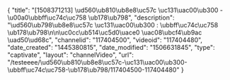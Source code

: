 {
    "title": "[1508371213] \ud560\ub810\ub8e8\uc57c \uc131\uac00\ub300 - \u00a0\ubbff\uc74c\uc758 \ub178\ub798",
    "description": "\ud560\ub798\ub8e8\uc57c \uc131\uac00\ub300 : \ubbff\uc74c\uc758 \ub178\ub798\n\n\uc0cc\ub514\uc5d0\uace0 \uac08\ubcf4\ub9ac \uad50\ud68c",
    "channelid": "117404500",
    "videoid": "117404480",
    "date_created": "1445380815",
    "date_modified": "1506631845",
    "type": "captivate",
    "layout": "channelVideo",
    "url": "\/testeeee\/\ud560\ub810\ub8e8\uc57c-\uc131\uac00\ub300-\ubbff\uc74c\uc758-\ub178\ub798\/117404500-117404480"
}